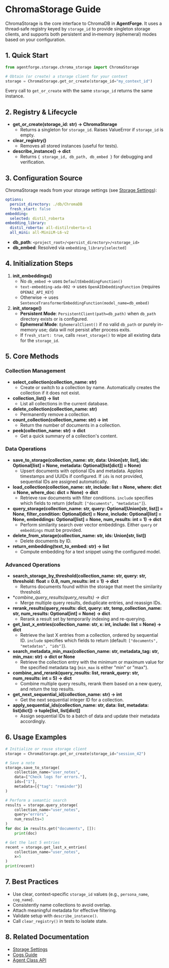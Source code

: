 # ChromaStorage Guide

ChromaStorage is the core interface to ChromaDB in **AgentForge**. It uses a thread‑safe registry keyed by `storage_id` to provide singleton storage clients, and supports both persistent and in‑memory (ephemeral) modes based on your configuration.

## 1. Quick Start
```python
from agentforge.storage.chroma_storage import ChromaStorage

# Obtain (or create) a storage client for your context
storage = ChromaStorage.get_or_create(storage_id="my_context_id")
```
Every call to `get_or_create` with the same `storage_id` returns the same instance.

## 2. Registry & Lifecycle
- **get_or_create(storage_id: str) -> ChromaStorage**
  - Returns a singleton for `storage_id`. Raises ValueError if `storage_id` is empty.
- **clear_registry()**
  - Removes all stored instances (useful for tests).
- **describe_instance() -> dict**
  - Returns `{ storage_id, db_path, db_embed }` for debugging and verification.

## 3. Configuration Source
ChromaStorage reads from your storage settings (see [Storage Settings](../settings/storage.md)):
```yaml
options:
  persist_directory: ./db/ChromaDB
  fresh_start: false
embedding:
  selected: distil_roberta
embedding_library:
  distil_roberta: all-distilroberta-v1
  all_mini: all-MiniLM-L6-v2
```
- **db_path**: `<project_root>/<persist_directory>/<storage_id>`
- **db_embed**: Resolved via `embedding_library[selected]`

## 4. Initialization Steps
1. **init_embeddings()**
   - No `db_embed` → uses `DefaultEmbeddingFunction()`
   - `text-embedding-ada-002` → uses `OpenAIEmbeddingFunction` (requires `OPENAI_API_KEY`)
   - Otherwise → uses `SentenceTransformerEmbeddingFunction(model_name=db_embed)`
2. **init_storage()**
   - **Persistent Mode**: `PersistentClient(path=db_path)` when `db_path` directory exists or is configured.
   - **Ephemeral Mode**: `EphemeralClient()` if no valid `db_path` or purely in-memory use; data will not persist after process exits.
   - If `fresh_start: true`, calls `reset_storage()` to wipe all existing data for the `storage_id`.

## 5. Core Methods
### Collection Management
- **select_collection(collection_name: str)**
  - Create or switch to a collection by name. Automatically creates the collection if it does not exist.
- **collection_list() -> list**
  - List all collections in the current database.
- **delete_collection(collection_name: str)**
  - Permanently remove a collection.
- **count_collection(collection_name: str) -> int**
  - Return the number of documents in a collection.
- **peek(collection_name: str) -> dict**
  - Get a quick summary of a collection's content.

### Data Operations
- **save_to_storage(collection_name: str, data: Union[str, list], ids: Optional[list] = None, metadata: Optional[list[dict]] = None)**
  - Upsert documents with optional IDs and metadata. Applies timestamps and UUIDs if configured. If `ids` is not provided, sequential IDs are assigned automatically.
- **load_collection(collection_name: str, include: list = None, where: dict = None, where_doc: dict = None) -> dict**
  - Retrieve raw documents with filter conditions. `include` specifies which fields to return (default: `["documents", "metadatas"]`).
- **query_storage(collection_name: str, query: Optional[Union[str, list]] = None, filter_condition: Optional[dict] = None, include: Optional[list] = None, embeddings: Optional[list] = None, num_results: int = 1) -> dict**
  - Perform similarity search over vector embeddings. Either `query` or `embeddings` must be provided.
- **delete_from_storage(collection_name: str, ids: Union[str, list])**
  - Delete documents by ID.
- **return_embedding(text_to_embed: str) -> list**
  - Compute embedding for a text snippet using the configured model.

### Advanced Operations
- **search_storage_by_threshold(collection_name: str, query: str, threshold: float = 0.8, num_results: int = 1) -> dict**
  - Returns documents found within the storage that meet the similarity threshold.
- **combine_query_results(*query_results) -> dict**
  - Merge multiple query results, deduplicate entries, and reassign IDs.
- **rerank_results(query_results: dict, query: str, temp_collection_name: str, num_results: Optional[int] = None) -> dict**
  - Rerank a result set by temporarily indexing and re-querying.
- **get_last_x_entries(collection_name: str, x: int, include: list = None) -> dict**
  - Retrieve the last X entries from a collection, ordered by sequential ID. `include` specifies which fields to return (default: `["documents", "metadatas", "ids"]`).
- **search_metadata_min_max(collection_name: str, metadata_tag: str, min_max: str) -> dict or None**
  - Retrieve the collection entry with the minimum or maximum value for the specified metadata tag (`min_max` is either "min" or "max").
- **combine_and_rerank(query_results: list, rerank_query: str, num_results: int = 5) -> dict**
  - Combine multiple query results, rerank them based on a new query, and return the top results.
- **get_next_sequential_id(collection_name: str) -> int**
  - Get the next sequential integer ID for a collection.
- **apply_sequential_ids(collection_name: str, data: list, metadata: list[dict]) -> tuple[list, list[dict]]**
  - Assign sequential IDs to a batch of data and update their metadata accordingly.

## 6. Usage Examples
```python
# Initialize or reuse storage client
storage = ChromaStorage.get_or_create(storage_id="session_42")

# Save a note
storage.save_to_storage(
    collection_name="user_notes",
    data=["Check logs for errors."],
    ids=["1"],
    metadata=[{"tag": "reminder"}]
)

# Perform a semantic search
results = storage.query_storage(
    collection_name="user_notes",
    query="errors",
    num_results=3
)
for doc in results.get("documents", []):
    print(doc)

# Get the last 5 entries
recent = storage.get_last_x_entries(
    collection_name="user_notes",
    x=5
)
print(recent)
```

## 7. Best Practices
- Use clear, context‑specific `storage_id` values (e.g., `persona_name`, `cog_name`).
- Consistently name collections to avoid overlap.
- Attach meaningful metadata for effective filtering.
- Validate setup with `describe_instance()`.
- Call `clear_registry()` in tests to isolate state.

## 8. Related Documentation
- [Storage Settings](../settings/storage.md)
- [Cogs Guide](../cogs/cogs.md)
- [Agent Class API](../agents/agent_class.md)

